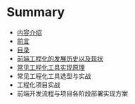 # Summary

* [内容介绍](README.md)
* [前言](chapter1.md)
* [目录](mu-lu.md)
* [前端工程化的发展历史以及现状](qian-duan-gong-cheng-hua-de-fa-zhan-li-shi-yi-ji-xian-zhuang.md)
* [常见工程化工具实现原理](chang-jian-gong-cheng-hua-gong-ju-shi-xian-yuan-li.md)
* 常见工程化工具选型与实战
* 工程化项目实战
* 前端开发流程与项目各阶段部署实现方案

